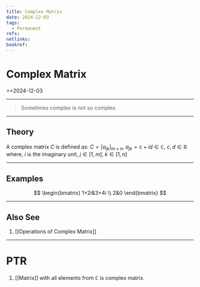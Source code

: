 ```yaml
---
title: Complex Matrix
date: 2024-12-03
tags:
  - Permanent
refs: 
netlinks: 
bookref:
---
```

# Complex Matrix
==2024-12-03

---
> Sometimes complex is not so complex.
---
## Theory
A complex matrix $C$ is defined as:
$C=[a_{jk}]_{m\times n}$, $a_{jk}=c+id\in \mathbb{C}$, $c,d\in \mathbb{R}$
where,
$i$ is the imaginary unit,
$j\in[1,m]$, $k\in[1,n]$ 

---

## Examples
$$
\begin{bmatrix}
1+2i&3+4i \\
2&0 
\end{bmatrix}
$$

---

## Also See

1. [[Operations of Complex Matrix]]

---
# PTR

1. [[Matrix]] with all elements from $\mathbb{C}$ is complex matrix.